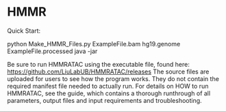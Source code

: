 # HMMR

Quick Start:

python Make_HMMR_Files.py ExampleFile.bam hg19.genome ExampleFile.processed
java -jar 

Be sure to run HMMRATAC using the executable file, found here: 
https://github.com/LiuLabUB/HMMRATAC/releases
The source files are uploaded for users to see how the program works.  They do not contain the required manifest file needed to actually run.  For details on HOW to run HMMRATAC, see the guide, which contains a thorough runthrough of all parameters, output files and input requirements and troubleshooting.
